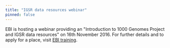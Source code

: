 ```yaml
---
title: "IGSR data resources webinar"
pinned: false
---
```

EBI is hosting a webinar providing an "Introduction to 1000 Genomes Project and IGSR data resources" on 16th November 2016. For further details and to apply for a place, visit [EBI training](http://www.ebi.ac.uk/training/events/2016/introduction-1000-genomes-project-and-igsr-data-resources).
